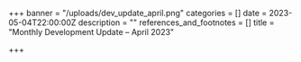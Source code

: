 +++
banner = "/uploads/dev_update_april.png"
categories = []
date = 2023-05-04T22:00:00Z
description = ""
references_and_footnotes = []
title = "Monthly Development Update – April 2023"

+++
